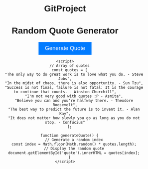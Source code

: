 # GitProject
<!DOCTYPE html>
<html lang="en">
<head>
    <meta charset="UTF-8">
    <meta name="viewport" content="width=device-width, initial-scale=1.0">
    <title>Random Quote Generator</title>
    <style>
        body {
            font-family: Arial, sans-serif;
            text-align: center;
            margin: 0;
            padding: 0;
        }
        #quote {
            font-size: 24px;
            margin: 20px auto;
            max-width: 80%;
        }
        #generate-btn {
            padding: 10px 20px;
            font-size: 18px;
            background-color: #007bff;
            color: #fff;
            border: none;
            cursor: pointer;
        }
    </style>
</head>
<body>
    <h1>Random Quote Generator</h1>
    <div id="quote"></div>
    <button id="generate-btn" onclick="generateQuote()">Generate Quote</button>

    <script>
        // Array of quotes
        const quotes = [
            "The only way to do great work is to love what you do. - Steve Jobs",
            "In the midst of chaos, there is also opportunity. - Sun Tzu",
            "Success is not final, failure is not fatal: It is the courage to continue that counts. - Winston Churchill",
            "I'm not very good with quotes :P - Asmita",
            "Believe you can and you're halfway there. - Theodore Roosevelt",
            "The best way to predict the future is to invent it. - Alan Kay",
            "It does not matter how slowly you go as long as you do not stop. - Confucius"
        ];

        function generateQuote() {
            // Generate a random index
            const index = Math.floor(Math.random() * quotes.length);
            // Display the random quote
            document.getElementById('quote').innerHTML = quotes[index];
        }
    </script>
</body>
</html>
